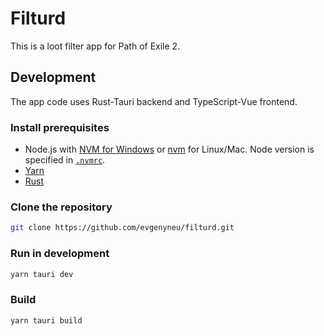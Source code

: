 # Filturd

This is a loot filter app for Path of Exile 2.

## Development

The app code uses Rust-Tauri backend and TypeScript-Vue frontend.

### Install prerequisites

* Node.js with [NVM for Windows](https://github.com/coreybutler/nvm-windows) or [nvm](https://github.com/nvm-sh/nvm) for Linux/Mac. Node version is specified in [`.nvmrc`](.nvmrc).
* [Yarn](https://yarnpkg.com/)
* [Rust](https://www.rust-lang.org/)

### Clone the repository

```sh
git clone https://github.com/evgenyneu/filturd.git
```



### Run in development

```sh
yarn tauri dev
```

### Build

```sh
yarn tauri build
```
